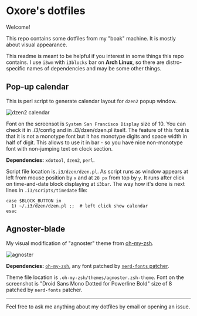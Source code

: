 # Oxore's dotfiles

Welcome!

This repo contains some dotfiles from my "boak" machine. It is mostly about visual appearance.

This readme is meant to be helpful if you interest in some things this repo contains. I use `i3wm` with `i3blocks` bar on **Arch Linux**, so there are distro-specific names of dependencies and may be some other things.

## Pop-up calendar

This is perl script to generate calendar layout for `dzen2` popup window.

![dzen2 calendar](http://i.imgur.com/LzdHbT3.png "dzen2 calendar")

Font on the screensot is `System San Francisco Display` size of 10. You can check it in .i3/config and in .i3/dzen/dzen.pl itself. The feature of this font is that it is not a monotype font but it has monotype digits and space width in half of digit. This allows to use it in bar - so you have nice non-monotype font with non-jumping text on clock section.

**Dependencies:**
`xdotool`, 
`dzen2`, 
`perl`.

Script file location is`.i3/dzen/dzen.pl`. As script runs as window appears at left from mouse position by `x` and at `28 px` from top by `y`. It runs after click on time-and-date block displaying at `i3bar`. The way how it's done is next lines in `.i3/scripts/timedate` file:

```
case $BLOCK_BUTTON in                                                           
  1) ~/.i3/dzen/dzen.pl ;;  # left click show calendar                          
esac
```

## Agnoster-blade

My visual modification of "agnoster" theme from [oh-my-zsh](https://github.com/robbyrussell/oh-my-zsh).

![agnoster](http://i.imgur.com/3WUD5kE.png "agnoster-blade")

**Dependencies:**
[`oh-my-zsh`](https://github.com/robbyrussell/oh-my-zsh), 
any font patched by [`nerd-fonts` patcher](https://github.com/ryanoasis/nerd-fonts#font-patcher).

Theme file location is `.oh-my-zsh/themes/agnoster.zsh-theme`. Font on the screenshot is "Droid Sans Mono Dotted for Powerline Bold" size of 8 patched by `nerd-fonts` patcher.

___

Feel free to ask me anything about my dotfiles by email or opening an issue.
